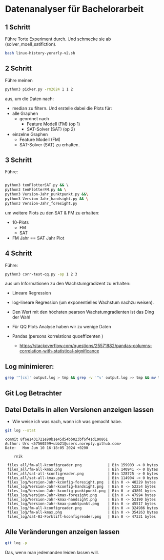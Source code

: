 # Datenanalyser für Bachelorarbeit

## 1 Schritt

Führe Torte Experiment durch.
Und schmecke sie ab (solver_moell_satifiction).

```bash 
bash linux-history-yerarly-v2.sh 

```

## 2 Schritt

Führe meinen 

```sh 
python3 picker.py -rm2024 1 1 2

``` 
aus, um die Daten nach:
- median
zu filtern.
Und erstelle dabei die Plots für:
- alle Graphen
    - geordnet nach
        - Feature Modell (FM) (op 1)
        - SAT-Solver (SAT) (op 2)
- einzelne Graphen
    - Feature Modell (FM)
    - SAT-Solver (SAT)
zu erhalten.

## 3 Schritt

Führe: 

```sh 

python3 tenPlotterSAT.py && \ 
python3 tenPlotterFM.py && \
python3 Version-Jahr_punktpunkt.py &&\
python3 Version-Jahr_handsight.py && \
python3 Version-Jahr_foresight.py 

```

um weitere Plots zu den SAT & FM zu erhalten:
- 10-Plots 
    - FM
    - SAT
- FM Jahr == SAT Jahr Plot


## 4 Schritt

Führe: 

```sh 
python3 corr-test-qq.py -op 1 2 3
``` 


aus um Informationen zu den Wachstumgradizent zu erhalten:
- Lineare Regression
- log-lineare Regression (um exponentielles Wachstum nachzu weisen).
- Den Wert mit den höchsten pearson Wachstumgradienten ist das Ding der Wahl
- Für QQ Plots Analyse haben wir zu wenige Daten


- Pandas (persons korrelations quoeffizenten )
  - https://stackoverflow.com/questions/25571882/pandas-columns-correlation-with-statistical-significance


## Log minimierer:

```sh
grep '^[cs]' output.log > tmp && grep -v '^v' output.log >> tmp && mv tmp output.min.log

```


## Git Log Betrachter

## Datei Details in allen Versionen anzeigen lassen
- Wie weise ich was nach, wann ich was gemacht habe.

```sh
git log --stat

```

```text
commit 8f6e1431721e90b1e45d54bb023bf6f41d190861
Author: Urs <57560299+ubb21@users.noreply.github.com>
Date:   Mon Jun 10 16:18:05 2024 +0200

    rnik

 files_all/fm-all-kconfigreader.png            | Bin 159903 -> 0 bytes
 files_all/fm-all-kmax.png                     | Bin 140941 -> 0 bytes
 files_all/sat-all-kconfigreader.png           | Bin 128725 -> 0 bytes
 files_all/sat-all-kmax.png                    | Bin 114904 -> 0 bytes
 files_log/Version-Jahr-kconfig-foresight.png  | Bin 0 -> 48229 bytes
 files_log/Version-Jahr-kconfig-handsight.png  | Bin 0 -> 52254 bytes
 files_log/Version-Jahr-kconfig-punktpunkt.png | Bin 0 -> 43801 bytes
 files_log/Version-Jahr-kmax-foresight.png     | Bin 0 -> 47994 bytes
 files_log/Version-Jahr-kmax-handsight.png     | Bin 0 -> 53190 bytes
 files_log/Version-Jahr-kmax-punktpunkt.png    | Bin 0 -> 45517 bytes
 files_log/fm-all-kconfigreader.png            | Bin 0 -> 324986 bytes
 files_log/fm-all-kmax.png                     | Bin 0 -> 354263 bytes
 files_log/sat-03-Forklift-kconfigreader.png   | Bin 0 -> 47331 bytes
 ```

## Alle Veränderungen anzeigen lassen

```sh
git log -p

```

Das, wenn man jedemanden leiden lassen will.
